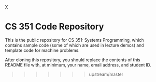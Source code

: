 X
# CS 351 Code Repository

This is the public repository for CS 351: Systems Programming, which contains
sample code (some of which are used in lecture demos) and template code for
machine problems.

After cloning this repository, you should replace the contents of this README
file with, at minimum, your name, email address, and student ID.
>>>>>>> upstream/master
